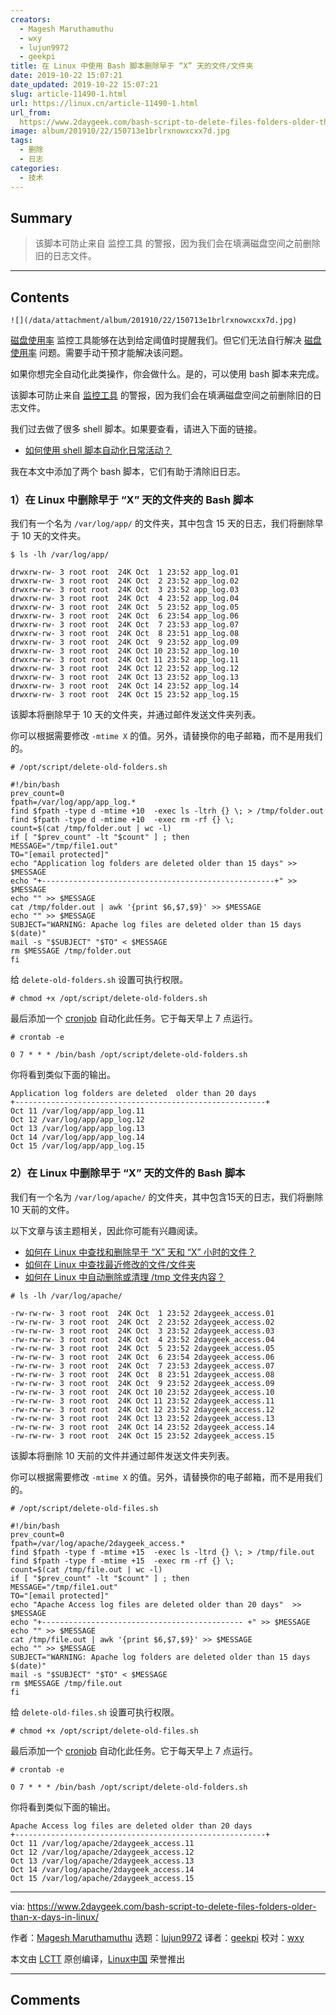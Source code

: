 ```yaml
---
creators:
  - Magesh Maruthamuthu
  - wxy
  - lujun9972
  - geekpi
title: 在 Linux 中使用 Bash 脚本删除早于 “X” 天的文件/文件夹
date: 2019-10-22 15:07:21
date_updated: 2019-10-22 15:07:21
slug: article-11490-1.html
url: https://linux.cn/article-11490-1.html
url_from: 
  https://www.2daygeek.com/bash-script-to-delete-files-folders-older-than-x-days-in-linux/
image: album/201910/22/150713e1brlrxnowxcxx7d.jpg
tags:
  - 删除
  - 日志
categories:
  - 技术
---
```


## Summary

> 该脚本可防止来自 监控工具 的警报，因为我们会在填满磁盘空间之前删除旧的日志文件。

***

<!-- more -->

## Contents

`![](/data/attachment/album/201910/22/150713e1brlrxnowxcxx7d.jpg)`

[磁盘使用率](https://www.2daygeek.com/linux-check-disk-usage-files-and-directories-folders-size-du-command/) 监控工具能够在达到给定阈值时提醒我们。但它们无法自行解决 [磁盘使用率](https://www.2daygeek.com/linux-check-disk-space-usage-df-command/) 问题。需要手动干预才能解决该问题。

如果你想完全自动化此类操作，你会做什么。是的，可以使用 bash 脚本来完成。

该脚本可防止来自 [监控工具](https://www.2daygeek.com/category/monitoring-tools/) 的警报，因为我们会在填满磁盘空间之前删除旧的日志文件。

我们过去做了很多 shell 脚本。如果要查看，请进入下面的链接。

* [如何使用 shell 脚本自动化日常活动？](https://www.2daygeek.com/category/shell-script/)

我在本文中添加了两个 bash 脚本，它们有助于清除旧日志。

### 1）在 Linux 中删除早于 “X” 天的文件夹的 Bash 脚本

我们有一个名为 `/var/log/app/` 的文件夹，其中包含 15 天的日志，我们将删除早于 10 天的文件夹。

```shell
$ ls -lh /var/log/app/

drwxrw-rw- 3 root root  24K Oct  1 23:52 app_log.01
drwxrw-rw- 3 root root  24K Oct  2 23:52 app_log.02
drwxrw-rw- 3 root root  24K Oct  3 23:52 app_log.03
drwxrw-rw- 3 root root  24K Oct  4 23:52 app_log.04
drwxrw-rw- 3 root root  24K Oct  5 23:52 app_log.05
drwxrw-rw- 3 root root  24K Oct  6 23:54 app_log.06
drwxrw-rw- 3 root root  24K Oct  7 23:53 app_log.07
drwxrw-rw- 3 root root  24K Oct  8 23:51 app_log.08
drwxrw-rw- 3 root root  24K Oct  9 23:52 app_log.09
drwxrw-rw- 3 root root  24K Oct 10 23:52 app_log.10
drwxrw-rw- 3 root root  24K Oct 11 23:52 app_log.11
drwxrw-rw- 3 root root  24K Oct 12 23:52 app_log.12
drwxrw-rw- 3 root root  24K Oct 13 23:52 app_log.13
drwxrw-rw- 3 root root  24K Oct 14 23:52 app_log.14
drwxrw-rw- 3 root root  24K Oct 15 23:52 app_log.15
```

该脚本将删除早于 10 天的文件夹，并通过邮件发送文件夹列表。

你可以根据需要修改 `-mtime X` 的值。另外，请替换你的电子邮箱，而不是用我们的。

```shell
# /opt/script/delete-old-folders.sh

#!/bin/bash
prev_count=0
fpath=/var/log/app/app_log.*
find $fpath -type d -mtime +10  -exec ls -ltrh {} \; > /tmp/folder.out
find $fpath -type d -mtime +10  -exec rm -rf {} \;
count=$(cat /tmp/folder.out | wc -l)
if [ "$prev_count" -lt "$count" ] ; then
MESSAGE="/tmp/file1.out"
TO="[email protected]"
echo "Application log folders are deleted older than 15 days" >> $MESSAGE
echo "+----------------------------------------------------+" >> $MESSAGE
echo "" >> $MESSAGE
cat /tmp/folder.out | awk '{print $6,$7,$9}' >> $MESSAGE
echo "" >> $MESSAGE
SUBJECT="WARNING: Apache log files are deleted older than 15 days $(date)"
mail -s "$SUBJECT" "$TO" < $MESSAGE
rm $MESSAGE /tmp/folder.out
fi
```

给 `delete-old-folders.sh` 设置可执行权限。

```shell
# chmod +x /opt/script/delete-old-folders.sh
```

最后添加一个 [cronjob](https://www.2daygeek.com/crontab-cronjob-to-schedule-jobs-in-linux/) 自动化此任务。它于每天早上 7 点运行。

```shell
# crontab -e

0 7 * * * /bin/bash /opt/script/delete-old-folders.sh
```

你将看到类似下面的输出。

```shell
Application log folders are deleted  older than 20 days
+--------------------------------------------------------+
Oct 11 /var/log/app/app_log.11
Oct 12 /var/log/app/app_log.12
Oct 13 /var/log/app/app_log.13
Oct 14 /var/log/app/app_log.14
Oct 15 /var/log/app/app_log.15
```

### 2）在 Linux 中删除早于 “X” 天的文件的 Bash 脚本

我们有一个名为 `/var/log/apache/` 的文件夹，其中包含15天的日志，我们将删除 10 天前的文件。

以下文章与该主题相关，因此你可能有兴趣阅读。

* [如何在 Linux 中查找和删除早于 “X” 天和 “X” 小时的文件？](https://www.2daygeek.com/how-to-find-and-delete-files-older-than-x-days-and-x-hours-in-linux/)
* [如何在 Linux 中查找最近修改的文件/文件夹](https://www.2daygeek.com/check-find-recently-modified-files-folders-linux/)
* [如何在 Linux 中自动删除或清理 /tmp 文件夹内容？](https://www.2daygeek.com/automatically-delete-clean-up-tmp-directory-folder-contents-in-linux/)

```shell
# ls -lh /var/log/apache/

-rw-rw-rw- 3 root root  24K Oct  1 23:52 2daygeek_access.01
-rw-rw-rw- 3 root root  24K Oct  2 23:52 2daygeek_access.02
-rw-rw-rw- 3 root root  24K Oct  3 23:52 2daygeek_access.03
-rw-rw-rw- 3 root root  24K Oct  4 23:52 2daygeek_access.04
-rw-rw-rw- 3 root root  24K Oct  5 23:52 2daygeek_access.05
-rw-rw-rw- 3 root root  24K Oct  6 23:54 2daygeek_access.06
-rw-rw-rw- 3 root root  24K Oct  7 23:53 2daygeek_access.07
-rw-rw-rw- 3 root root  24K Oct  8 23:51 2daygeek_access.08
-rw-rw-rw- 3 root root  24K Oct  9 23:52 2daygeek_access.09
-rw-rw-rw- 3 root root  24K Oct 10 23:52 2daygeek_access.10
-rw-rw-rw- 3 root root  24K Oct 11 23:52 2daygeek_access.11
-rw-rw-rw- 3 root root  24K Oct 12 23:52 2daygeek_access.12
-rw-rw-rw- 3 root root  24K Oct 13 23:52 2daygeek_access.13
-rw-rw-rw- 3 root root  24K Oct 14 23:52 2daygeek_access.14
-rw-rw-rw- 3 root root  24K Oct 15 23:52 2daygeek_access.15
```

该脚本将删除 10 天前的文件并通过邮件发送文件夹列表。

你可以根据需要修改 `-mtime X` 的值。另外，请替换你的电子邮箱，而不是用我们的。

```shell
# /opt/script/delete-old-files.sh

#!/bin/bash
prev_count=0
fpath=/var/log/apache/2daygeek_access.*
find $fpath -type f -mtime +15  -exec ls -ltrd {} \; > /tmp/file.out
find $fpath -type f -mtime +15  -exec rm -rf {} \;
count=$(cat /tmp/file.out | wc -l)
if [ "$prev_count" -lt "$count" ] ; then
MESSAGE="/tmp/file1.out"
TO="[email protected]"
echo "Apache Access log files are deleted older than 20 days"  >> $MESSAGE
echo "+--------------------------------------------- +" >> $MESSAGE
echo "" >> $MESSAGE
cat /tmp/file.out | awk '{print $6,$7,$9}' >> $MESSAGE
echo "" >> $MESSAGE
SUBJECT="WARNING: Apache log folders are deleted older than 15 days $(date)"
mail -s "$SUBJECT" "$TO" < $MESSAGE
rm $MESSAGE /tmp/file.out
fi
```

给 `delete-old-files.sh` 设置可执行权限。

```shell
# chmod +x /opt/script/delete-old-files.sh
```

最后添加一个 [cronjob](https://www.2daygeek.com/crontab-cronjob-to-schedule-jobs-in-linux/) 自动化此任务。它于每天早上 7 点运行。

```shell
# crontab -e

0 7 * * * /bin/bash /opt/script/delete-old-folders.sh
```

你将看到类似下面的输出。

```shell
Apache Access log files are deleted older than 20 days
+--------------------------------------------------------+
Oct 11 /var/log/apache/2daygeek_access.11
Oct 12 /var/log/apache/2daygeek_access.12
Oct 13 /var/log/apache/2daygeek_access.13
Oct 14 /var/log/apache/2daygeek_access.14
Oct 15 /var/log/apache/2daygeek_access.15
```

---

via: <https://www.2daygeek.com/bash-script-to-delete-files-folders-older-than-x-days-in-linux/>

作者：[Magesh Maruthamuthu](https://www.2daygeek.com/author/magesh/) 选题：[lujun9972](https://github.com/lujun9972) 译者：[geekpi](https://github.com/geekpi) 校对：[wxy](https://github.com/wxy)

本文由 [LCTT](https://github.com/LCTT/TranslateProject) 原创编译，[Linux中国](https://linux.cn/) 荣誉推出

***

## Comments
